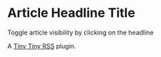 Article Headline Title
===

Toggle article visibility by clicking on the headline

A [Tiny Tiny RSS](http://www.tt-rss.org) plugin.
